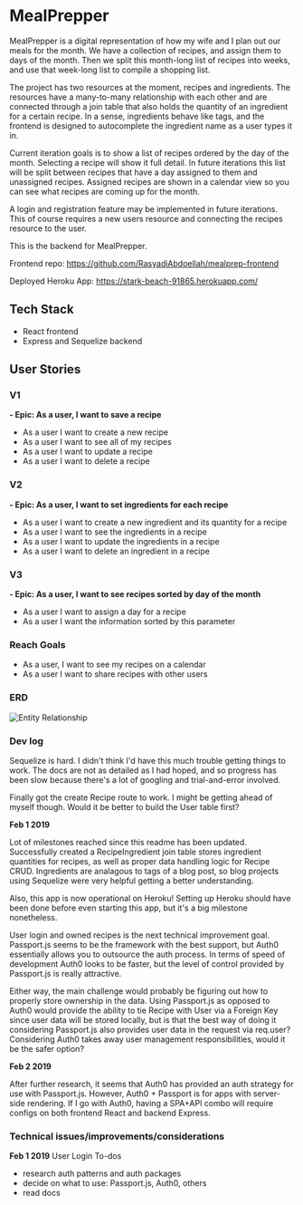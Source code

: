 # MealPrepper
MealPrepper is a digital representation of how my wife and I plan out our meals for the month. We have a collection of recipes, and assign them to days of the month. Then we split this month-long list of recipes into weeks, and use that week-long list to compile a shopping list.

The project has two resources at the moment, recipes and ingredients. The resources have a many-to-many relationship with each other and are connected through a join table that also holds the quantity of an ingredient for a certain recipe. In a sense, ingredients behave like tags, and the frontend is designed to autocomplete the ingredient name as a user types it in.

Current iteration goals is to show a list of recipes ordered by the day of the month. Selecting a recipe will show it full detail. In future iterations this list will be split between recipes that have a day assigned to them and unassigned recipes. Assigned recipes are shown in a calendar view so you can see what recipes are coming up for the month.

A login and registration feature may be implemented in future iterations. This of course requires a new users resource and connecting the recipes resource to the user.

This is the backend for MealPrepper.

Frontend repo: https://github.com/RasyadiAbdoellah/mealprep-frontend

Deployed Heroku App: https://stark-beach-91865.herokuapp.com/

## Tech Stack
- React frontend
- Express and Sequelize backend

## User Stories
### V1
**- Epic: As a user, I want to save a recipe**
- As a user I want to create a new recipe
- As a user I want to see all of my recipes
- As a user I want to update a recipe
- As a user I want to delete a recipe

### V2
**- Epic: As a user, I want to set ingredients for each recipe**
- As a user I want to create a new ingredient and its quantity for a recipe
- As a user I want to see the ingredients in a recipe
- As a user I want to update the ingredients in a recipe
- As a user I want to delete an ingredient in a recipe

### V3
**- Epic: As a user, I want to see recipes sorted by day of the month**
- As a user I want to assign a day for a recipe
- As a user I want the information sorted by this parameter

### Reach Goals
- As a user, I want to see my recipes on a calendar
- As a user I want to share recipes with other users


### ERD

![Entity Relationship](https://i.imgur.com/B4OTHFL.png)

### Dev log

Sequelize is hard. I didn't think I'd have this much trouble getting things to work. The docs are not as detailed as I had hoped, and so progress has been slow because there's a lot of googling and trial-and-error involved.


Finally got the create Recipe route to work. I might be getting ahead of myself though. Would it be better to build the User table first?


**Feb 1 2019**

Lot of milestones reached since this readme has been updated. Successfully created a RecipeIngredient join table stores ingredient quantities for recipes, as well as proper data handling logic for Recipe CRUD. Ingredients are analagous to tags of a blog post, so blog projects using Sequelize were very helpful getting a better understanding.

Also, this app is now operational on Heroku! Setting up Heroku should have been done before even starting this app, but it's a big milestone nonetheless.

User login and owned recipes is the next technical improvement goal. Passport.js seems to be the framework with the best support, but Auth0 essentially allows you to outsource the auth process. In terms of speed of development Auth0 looks to be faster, but the level of control provided by Passport.js is really attractive.

Either way, the main challenge would probably be figuring out how to properly store ownership in the data. Using Passport.js as opposed to Auth0 would provide the ability to tie Recipe with User via a Foreign Key since user data will be stored locally, but is that the best way of doing it considering Passport.js also provides user data in the request via req.user? Considering Auth0 takes away user management responsibilities, would it be the safer option?

**Feb 2 2019**

After further research, it seems that Auth0 has provided an auth strategy for use with Passport.js. However, Auth0 + Passport is for apps with server-side rendering. If I go with Auth0, having a SPA+API combo will require configs on both frontend React and backend Express.

### Technical issues/improvements/considerations

**Feb 1 2019**
User Login To-dos
- research auth patterns and auth packages
- decide on what to use: Passport.js, Auth0, others
- read docs

